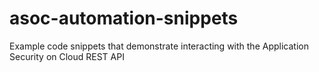 # asoc-automation-snippets
Example code snippets that demonstrate interacting with the Application Security on Cloud REST API
